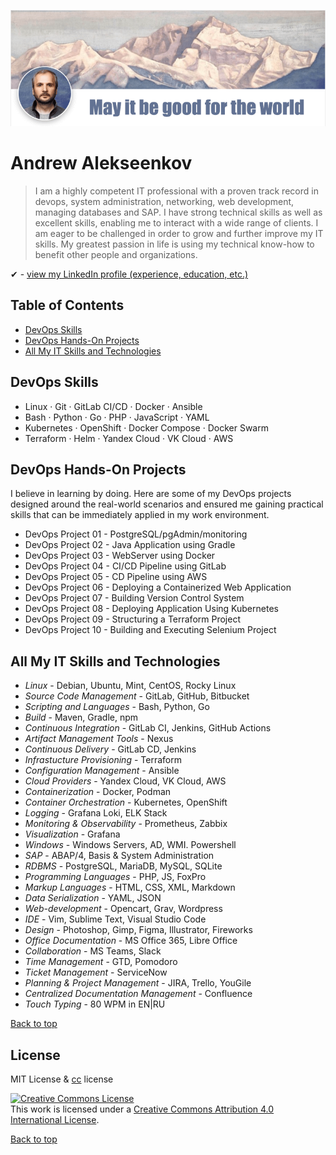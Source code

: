 ![Andrew Alekseenkov - DevOps Projects and Skills](/images/GitHub-DevOps-Projects.png "May it be good for the world")
# Andrew Alekseenkov

> I am a highly competent IT professional with a proven track record in devops, system administration, networking, web development, managing databases and SAP. I have strong technical skills as well as excellent skills, enabling me to interact with a wide range of clients. I am eager to be challenged in order to grow and further improve my IT skills. My greatest passion in life is using my technical know-how to benefit other people and organizations.

✔ - [view my LinkedIn profile (experience, education, etc.)](https://www.linkedin.com/in/andrew-alekseenkov/)  

## Table of Contents
- [DevOps Skills](#devops-skills)
- [DevOps Hands-On Projects](#devops-hands-on-projects)
- [All My IT Skills and Technologies](#all-my-it-skills-and-technologies)

## DevOps Skills

- Linux · Git · GitLab CI/CD · Docker · Ansible
- Bash · Python · Go · PHP · JavaScript · YAML  
- Kubernetes · OpenShift · Docker Compose · Docker Swarm  
- Terraform · Helm · Yandex Cloud · VK Cloud · AWS  

## DevOps Hands-On Projects

I believe in learning by doing. Here are some of my DevOps projects designed around the real-world scenarios and ensured me gaining practical skills that can be immediately applied in my work environment.

- DevOps Project 01 - PostgreSQL/pgAdmin/monitoring
- DevOps Project 02 - Java Application using Gradle
- DevOps Project 03 - WebServer using Docker
- DevOps Project 04 - CI/CD Pipeline using GitLab
- DevOps Project 05 - CD Pipeline using AWS
- DevOps Project 06 - Deploying a Containerized Web Application
- DevOps Project 07 - Building Version Control System
- DevOps Project 08 - Deploying Application Using Kubernetes
- DevOps Project 09 - Structuring a Terraform Project
- DevOps Project 10 - Building and Executing Selenium Project

## All My IT Skills and Technologies

- _Linux_ - Debian, Ubuntu, Mint, CentOS, Rocky Linux  
- _Source Code Management_ - GitLab, GitHub, Bitbucket  
- _Scripting and Languages_ - Bash, Python, Go  
- _Build_ - Maven, Gradle, npm  
- _Continuous Integration_ - GitLab CI, Jenkins, GitHub Actions  
- _Artifact Management Tools_ - Nexus  
- _Continuous Delivery_ - GitLab CD, Jenkins  
- _Infrastucture Provisioning_ - Terraform  
- _Configuration Management_ - Ansible  
- _Cloud Providers_ - Yandex Cloud, VK Cloud, AWS  
- _Containerization_ - Docker, Podman  
- _Container Orchestration_ - Kubernetes, OpenShift  
- _Logging_ - Grafana Loki, ELK Stack  
- _Monitoring & Observability_ - Prometheus, Zabbix  
- _Visualization_ - Grafana  
- _Windows_ - Windows Servers, AD, WMI. Powershell  
- _SAP_ - ABAP/4, Basis & System Administration  
- _RDBMS_ - PostgreSQL, MariaDB, MySQL, SQLite  
- _Programming Languages_ - PHP, JS, FoxPro  
- _Markup Languages_ - HTML, CSS, XML, Markdown  
- _Data Serialization_ - YAML, JSON  
- _Web-development_ - Opencart, Grav, Wordpress  
- _IDE_ - Vim, Sublime Text, Visual Studio Code  
- _Design_ - Photoshop, Gimp, Figma, Illustrator, Fireworks  
- _Office Documentation_ - MS Office 365, Libre Office  
- _Collaboration_ - MS Teams, Slack  
- _Time Management_ - GTD, Pomodoro  
- _Ticket Management_ - ServiceNow  
- _Planning & Project Management_ - JIRA, Trello, YouGile  
- _Centralized Documentation Management_ - Confluence  
- _Touch Typing_ - 80 WPM in EN|RU

[Back to top](#andrew-alekseenkov)

## License
MIT License & [cc](https://creativecommons.org/licenses/by/4.0/) license

<a rel="license" href="http://creativecommons.org/licenses/by/4.0/"><img alt="Creative Commons License" style="border-width:0" src="https://i.creativecommons.org/l/by/4.0/88x31.png" /></a><br />This work is licensed under a <a rel="license" href="http://creativecommons.org/licenses/by/4.0/">Creative Commons Attribution 4.0 International License</a>.

[Back to top](#andrew-alekseenkov)
